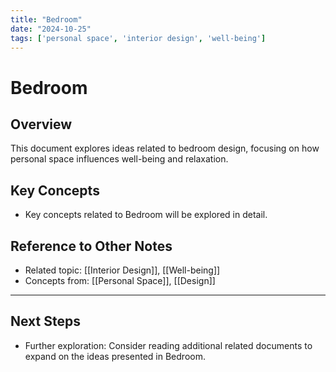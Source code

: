 ```yaml
---
title: "Bedroom"
date: "2024-10-25"
tags: ['personal space', 'interior design', 'well-being']
---
```


# Bedroom

## Overview

This document explores ideas related to bedroom design, focusing on how personal space influences well-being and relaxation.

## Key Concepts

- Key concepts related to Bedroom will be explored in detail.
  
## Reference to Other Notes

- Related topic: [[Interior Design]], [[Well-being]]
- Concepts from: [[Personal Space]], [[Design]]
---

## Next Steps

- Further exploration: Consider reading additional related documents to expand on the ideas presented in Bedroom.
